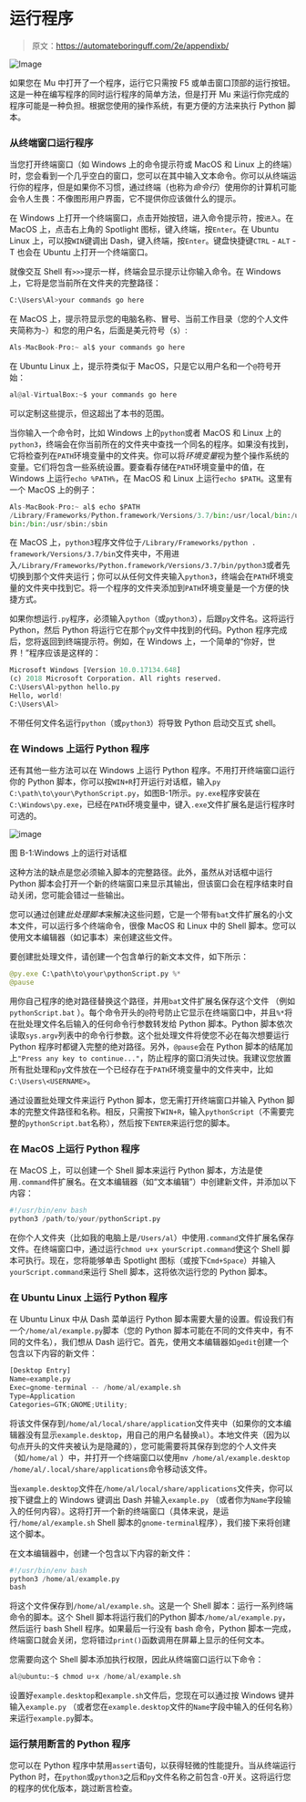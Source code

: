 # 运行程序

> 原文：<https://automateboringuff.com/2e/appendixb/>

![Image](img/a142067b8fe2d92e913e5f78198ae4f5.png)

如果您在 Mu 中打开了一个程序，运行它只需按 F5 或单击窗口顶部的运行按钮。这是一种在编写程序的同时运行程序的简单方法，但是打开 Mu 来运行你完成的程序可能是一种负担。根据您使用的操作系统，有更方便的方法来执行 Python 脚本。

### 从终端窗口运行程序

当您打开终端窗口（如 Windows 上的命令提示符或 MacOS 和 Linux 上的终端）时，您会看到一个几乎空白的窗口，您可以在其中输入文本命令。你可以从终端运行你的程序，但是如果你不习惯，通过终端（也称为*命令行*）使用你的计算机可能会令人生畏：不像图形用户界面，它不提供你应该做什么的提示。

在 Windows 上打开一个终端窗口，点击开始按钮，进入命令提示符，按`进入`。在 MacOS 上，点击右上角的 Spotlight 图标，键入终端，按`Enter`。在 Ubuntu Linux 上，可以按`WIN`键调出 Dash，键入终端，按`Enter`。键盘快捷键`CTRL` - `ALT` -T 也会在 Ubuntu 上打开一个终端窗口。

就像交互 Shell 有`>>>`提示一样，终端会显示提示让你输入命令。在 Windows 上，它将是您当前所在文件夹的完整路径：

```py
C:\Users\Al>your commands go here
```

在 MacOS 上，提示符显示您的电脑名称、冒号、当前工作目录（您的个人文件夹简称为`~`）和您的用户名，后面是美元符号（`$`）:

```py
Als-MacBook-Pro:~ al$ your commands go here
```

在 Ubuntu Linux 上，提示符类似于 MacOS，只是它以用户名和一个`@`符号开始：

```py
al@al-VirtualBox:~$ your commands go here
```

可以定制这些提示，但这超出了本书的范围。

当你输入一个命令时，比如 Windows 上的`python`或者 MacOS 和 Linux 上的`python3`，终端会在你当前所在的文件夹中查找一个同名的程序。如果没有找到，它将检查列在`PATH`环境变量中的文件夹。你可以将*环境变量*视为整个操作系统的变量。它们将包含一些系统设置。要查看存储在`PATH`环境变量中的值，在 Windows 上运行`echo %PATH%`，在 MacOS 和 Linux 上运行`echo $PATH`。这里有一个 MacOS 上的例子：

```py
Als-MacBook-Pro:~ al$ echo $PATH
/Library/Frameworks/Python.framework/Versions/3.7/bin:/usr/local/bin:/usr/
bin:/bin:/usr/sbin:/sbin
```

在 MacOS 上，`python3`程序文件位于`/Library/Frameworks/python . framework/Versions/3.7/bin`文件夹中，不用进入`/Library/Frameworks/Python.framework/Versions/3.7/bin/python3`或者先切换到那个文件夹运行；你可以从任何文件夹输入`python3`，终端会在`PATH`环境变量的文件夹中找到它。将一个程序的文件夹添加到`PATH`环境变量是一个方便的快捷方式。

如果你想运行`.py`程序，必须输入`python`（或`python3`），后跟`py`文件名。这将运行 Python，然后 Python 将运行它在那个`py`文件中找到的代码。Python 程序完成后，您将返回到终端提示符。例如，在 Windows 上，一个简单的“你好，世界！”程序应该是这样的：

```py
Microsoft Windows [Version 10.0.17134.648]
(c) 2018 Microsoft Corporation. All rights reserved.
C:\Users\Al>python hello.py
Hello, world!
C:\Users\Al>
```

不带任何文件名运行`python`（或`python3`）将导致 Python 启动交互式 shell。

### 在 Windows 上运行 Python 程序

还有其他一些方法可以在 Windows 上运行 Python 程序。不用打开终端窗口运行你的 Python 脚本，你可以按`WIN+R`打开运行对话框，输入`py C:\path\to\your\PythonScript.py`，如图B-1所示。`py.exe`程序安装在`C:\Windows\py.exe`，已经在`PATH`环境变量中，键入`.exe`文件扩展名是运行程序时可选的。

![image](img/bdd569423362b3fb2aa810ce24188a1a.png)

图 B-1:Windows 上的运行对话框

这种方法的缺点是您必须输入脚本的完整路径。此外，虽然从对话框中运行 Python 脚本会打开一个新的终端窗口来显示其输出，但该窗口会在程序结束时自动关闭，您可能会错过一些输出。

您可以通过创建*批处理脚本*来解决这些问题，它是一个带有`bat`文件扩展名的小文本文件，可以运行多个终端命令，很像 MacOS 和 Linux 中的 Shell 脚本。您可以使用文本编辑器（如记事本）来创建这些文件。

要创建批处理文件，请创建一个包含单行的新文本文件，如下所示：

```py
@py.exe C:\path\to\your\pythonScript.py %*
@pause
```

用你自己程序的绝对路径替换这个路径，并用`bat`文件扩展名保存这个文件 （例如`pythonScript.bat` ）。每个命令开头的`@`符号防止它显示在终端窗口中，并且`%*`将在批处理文件名后输入的任何命令行参数转发给 Python 脚本。Python 脚本依次读取`sys.argv`列表中的命令行参数。这个批处理文件将使您不必在每次想要运行 Python 程序时都键入完整的绝对路径。另外，`@pause`会在 Python 脚本的结尾加上`"Press any key to continue..."`，防止程序的窗口消失过快。我建议您放置所有批处理和`py`文件放在一个已经存在于`PATH`环境变量中的文件夹中，比如`C:\Users\<USERNAME>`。

通过设置批处理文件来运行 Python 脚本，您无需打开终端窗口并输入 Python 脚本的完整文件路径和名称。相反，只需按下`WIN+R`，输入`pythonScript`（不需要完整的`pythonScript.bat`名称），然后按下`ENTER`来运行您的脚本。

### 在 MacOS 上运行 Python 程序

在 MacOS 上，可以创建一个 Shell 脚本来运行 Python 脚本，方法是使用`.command`件扩展名。在文本编辑器（如“文本编辑”）中创建新文件，并添加以下内容：

```py
#!/usr/bin/env bash
python3 /path/to/your/pythonScript.py
```

在你个人文件夹（比如我的电脑上是`/Users/al`）中使用`.command`文件扩展名保存文件。在终端窗口中，通过运行`chmod u+x yourScript.command`使这个 Shell 脚本可执行。现在，您将能够单击 Spotlight 图标（或按下`Cmd+Space`）并输入`yourScript.command`来运行 Shell 脚本，这将依次运行您的 Python 脚本。

### 在 Ubuntu Linux 上运行 Python 程序

在 Ubuntu Linux 中从 Dash 菜单运行 Python 脚本需要大量的设置。假设我们有一个`/home/al/example.py`脚本（您的 Python 脚本可能在不同的文件夹中，有不同的文件名），我们想从 Dash 运行它。首先，使用文本编辑器如`gedit`创建一个包含以下内容的新文件：

```py
[Desktop Entry]
Name=example.py
Exec=gnome-terminal -- /home/al/example.sh
Type=Application
Categories=GTK;GNOME;Utility;
```

将该文件保存到`/home/al/local/share/application`文件夹中（如果你的文本编辑器没有显示`example.desktop`，用自己的用户名替换`al`）。本地文件夹（因为以句点开头的文件夹被认为是隐藏的），您可能需要将其保存到您的个人文件夹（如`/home/al` ）中，并打开一个终端窗口以使用`mv /home/al/example.desktop /home/al/.local/share/applications`命令移动该文件。

当`example.desktop`文件在`/home/al/local/share/applications`文件夹，你可以按下键盘上的 Windows 键调出 Dash 并输入`example.py` （或者你为`Name`字段输入的任何内容）。这将打开一个新的终端窗口（具体来说，是运行`/home/al/example.sh` Shell 脚本的`gnome-terminal`程序），我们接下来将创建这个脚本。

在文本编辑器中，创建一个包含以下内容的新文件：

```py
#!/usr/bin/env bash
python3 /home/al/example.py
bash
```

将这个文件保存到`/home/al/example.sh`。这是一个 Shell 脚本：运行一系列终端命令的脚本。这个 Shell 脚本将运行我们的Python 脚本`/home/al/example.py`，然后运行 bash Shell 程序。如果最后一行没有 bash 命令，Python 脚本一完成，终端窗口就会关闭，您将错过`print()`函数调用在屏幕上显示的任何文本。

您需要向这个 Shell 脚本添加执行权限，因此从终端窗口运行以下命令：

```py
al@ubuntu:~$ chmod u+x /home/al/example.sh
```

设置好`example.desktop`和`example.sh`文件后，您现在可以通过按 Windows 键并输入`example.py` （或者您在`example.desktop`文件的`Name`字段中输入的任何名称）来运行`example.py`脚本。

### 运行禁用断言的 Python 程序

您可以在 Python 程序中禁用`assert`语句，以获得轻微的性能提升。当从终端运行 Python 时，在`python`或`python3`之后和`py`文件名称之前包含`-O`开关。这将运行您的程序的优化版本，跳过断言检查。